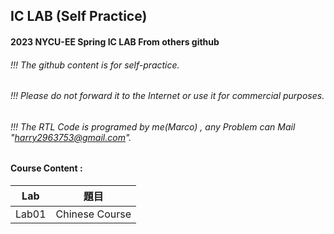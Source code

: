 ## IC LAB (Self Practice)

#### 2023 NYCU-EE Spring IC LAB From others github
###### !!! The github content is for self-practice.
###### !!! Please do not forward it to the Internet or use it for commercial purposes.
###### !!! The RTL Code is programed by me(Marco) , any Problem can Mail "harry2963753@gmail.com". 

#### Course Content :
| Lab | 題目 |
|:---:|:----:|
|Lab01|Chinese Course|
